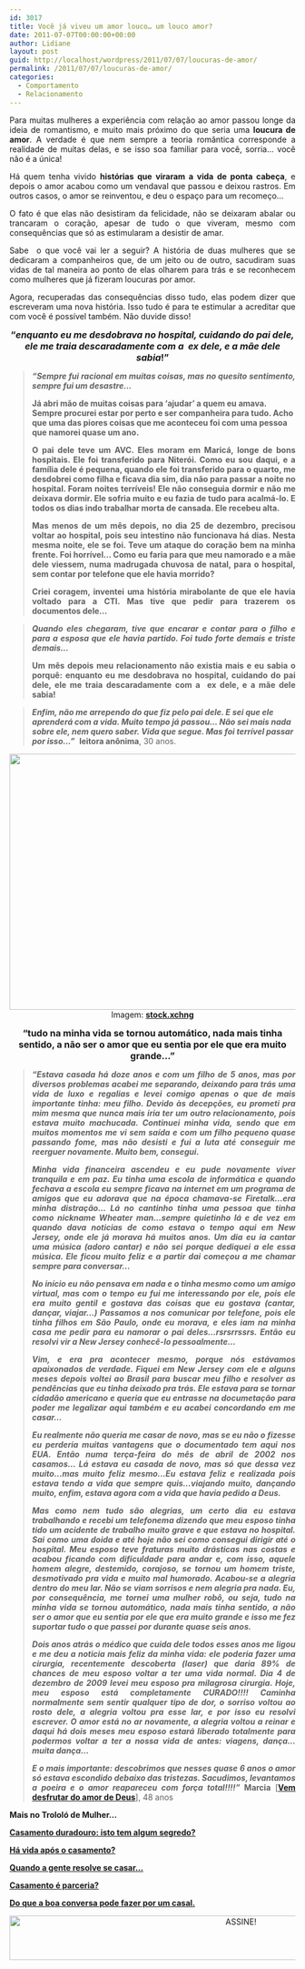 ```yaml
---
id: 3017
title: Você já viveu um amor louco… um louco amor?
date: 2011-07-07T00:00:00+00:00
author: Lidiane
layout: post
guid: http://localhost/wordpress/2011/07/07/loucuras-de-amor/
permalink: /2011/07/07/loucuras-de-amor/
categories:
  - Comportamento
  - Relacionamento
---
```

<p style="text-align: justify;">
  Para muitas mulheres a experiência com relação ao amor passou longe da ideia de romantismo, e muito mais próximo do que seria uma <strong>loucura de amor</strong>. A verdade é que nem sempre a teoria romântica corresponde a realidade de muitas delas, e se isso soa familiar para você, sorria… você não é a única!
</p>

<p style="text-align: justify;">
  Há quem tenha vivido <strong>histórias que viraram a vida de ponta cabeça</strong>, e depois o amor acabou como um vendaval que passou e deixou rastros. Em outros casos, o amor se reinventou, e deu o espaço para um recomeço…
</p>

<p style="text-align: justify;">
  <!--more-->
</p>

<p style="text-align: justify;">
  O fato é que elas não desistiram da felicidade, não se deixaram abalar ou trancaram o coração, apesar de tudo o que viveram, mesmo com consequências que só as estimularam a desistir de amar.
</p>

<p style="text-align: justify;">
  Sabe  o que você vai ler a seguir? A história de duas mulheres que se dedicaram a companheiros que, de um jeito ou de outro, sacudiram suas vidas de tal maneira ao ponto de elas olharem para trás e se reconhecem como mulheres que já fizeram loucuras por amor.
</p>

<p style="text-align: justify;">
  Agora, recuperadas das consequências disso tudo, elas podem dizer que escreveram uma nova história. Isso tudo é para te estimular a acreditar que com você é possível também. Não duvide disso!
</p>

<p style="text-align: center;">
  <strong><span style="font-size: medium;">“<em>enquanto eu me desdobrava no hospital, cuidando do pai dele, ele me traia descaradamente com a  ex dele, e a mãe dele sabia</em>!”</span></strong>
</p>

> <p style="text-align: justify;">
>   <strong><em>“Sempre fui racional em muitas coisas, mas no quesito sentimento, sempre fui um desastre&#8230;</em></strong>
> </p>
> 
> **Já abri mão de muitas coisas para ‘ajudar’ a quem eu amava. Sempre procurei estar por perto e ser companheira para tudo. Acho que uma das piores coisas que me aconteceu foi com uma pessoa que namorei quase um ano.**
> 
> <p style="text-align: justify;">
>   <strong>O pai dele teve um AVC. Eles moram em Maricá, longe de bons hospitais. Ele foi transferido para Niterói. Como eu sou daqui, e a família dele é pequena, quando ele foi transferido para o quarto, me desdobrei como filha e ficava dia sim, dia não para passar a noite no hospital. Foram noites terríveis! Ele não conseguia dormir e não me deixava dormir. Ele sofria muito e eu fazia de tudo para acalmá-lo. E todos os dias indo trabalhar morta de cansada. Ele recebeu alta.</strong>
> </p>
> 
> <p style="text-align: justify;">
>   <strong>Mas menos de um mês depois, no dia 25 de dezembro, precisou voltar ao hospital, pois seu intestino não funcionava há dias. Nesta mesma noite, ele se foi. Teve um ataque do coração bem na minha frente. Foi horrível… Como eu faria para que meu namorado e a mãe dele viessem, numa madrugada chuvosa de natal, para o hospital, sem contar por telefone que ele havia morrido?</strong>
> </p>
> 
> <p style="text-align: justify;">
>   <strong>Criei coragem, inventei uma história mirabolante de que ele havia voltado para a CTI. Mas tive que pedir para trazerem os documentos dele&#8230;</strong>
> </p>

> <p style="text-align: justify;">
>   <strong><em>Quando eles chegaram, tive que encarar e contar para o filho e para a esposa que ele havia partido. Foi tudo forte demais e triste demais&#8230;</em></strong>
> </p>
> 
> <p style="text-align: justify;">
>   <strong>Um mês depois meu relacionamento não existia mais e eu sabia o porquê: enquanto eu me desdobrava no hospital, cuidando do pai dele, ele me traia descaradamente com a  ex dele, e a mãe dele sabia!</strong>
> </p>

> **_Enfim, não me arrependo do que fiz pelo pai dele. E sei que ele aprenderá com a vida. Muito tempo já passou&#8230; Não sei mais nada sobre ele, nem quero saber. Vida que segue. Mas foi terrível passar por isso&#8230;”_**  **leitora anônima**, 30 anos.

<p align="center">
  <a href="http://www.trololodemulher.com.br/blog/wp-content/uploads/2011/06/amor.jpg"><img class="alignnone size-full wp-image-6573" title="amor" src="http://www.trololodemulher.com.br/blog/wp-content/uploads/2011/06/amor.jpg" alt="" width="600" height="450" /></a><br /> Imagem: <strong><a href="http://www.sxc.hu/" target="_blank">stock.xchng</a></strong>
</p>

<p style="text-align: center;">
  <strong><span style="font-size: medium;">“tudo na minha vida se tornou automático, nada mais tinha sentido, a não ser o amor que eu sentia por ele que era muito grande…” </span></strong>
</p>

> <p style="text-align: justify;">
>   <strong><em>“Estava casada há doze anos e com um filho de 5 anos, mas por diversos problemas acabei me separando, deixando para trás uma vida de luxo e regalias e levei comigo apenas o que de mais importante tinha: meu filho. Devido às decepções, eu prometi pra mim mesma que nunca mais iria ter um outro relacionamento, pois estava muito machucada. Continuei minha vida, sendo que em muitos momentos me vi sem saída e com um filho pequeno quase passando fome, mas não desisti e fui a luta até conseguir me reerguer novamente. Muito bem, consegui. </em></strong>
> </p>
> 
> <p style="text-align: justify;">
>   <strong><em>Minha vida financeira ascendeu e eu pude novamente viver tranquila e em paz. Eu tinha uma escola de informática e quando fechava a escola eu sempre ficava na internet em um programa de amigos que eu adorava que na época chamava-se Firetalk…era minha distração… Lá no cantinho tinha uma pessoa que tinha como nickname Wheater man…sempre quietinho lá e de vez em quando dava noticias de como estava o tempo aqui em New Jersey, onde ele já morava há muitos anos. Um dia eu ia cantar uma música (adoro cantar) e não sei porque dediquei a ele essa música. Ele ficou muito feliz e a partir dai começou a me chamar sempre para conversar… </em></strong>
> </p>
> 
> <p style="text-align: justify;">
>   <strong><em>No início eu não pensava em nada e o tinha mesmo como um amigo virtual, mas com o tempo eu fui me interessando por ele, pois ele era muito gentil e gostava das coisas que eu gostava (cantar, dançar, viajar…) Passamos a nos comunicar por telefone, pois ele tinha filhos em São Paulo, onde eu morava, e eles iam na minha casa me pedir para eu namorar o pai deles…rsrsrrssrs. Então eu resolvi vir a New Jersey conhecê-lo pessoalmente…</em></strong>
> </p>
> 
> <p style="text-align: justify;">
>   <strong><em>Vim, e era pra acontecer mesmo, porque nós estávamos apaixonados de verdade. Fiquei em New Jersey com ele e alguns meses depois voltei ao Brasil para buscar meu filho e resolver as pendências que eu tinha deixado pra trás. Ele estava para se tornar cidadão americano e queria que eu entrasse na documetação para poder me legalizar aqui também e eu acabei concordando em me casar…</em></strong>
> </p>
> 
> <p style="text-align: justify;">
>   <strong><em>Eu realmente não queria me casar de novo, mas se eu não o fizesse eu perderia muitas vantagens que o documentado tem aqui nos EUA. Então numa terça-feira do mês de abril de 2002 nos casamos… Lá estava eu casada de novo, mas só que dessa vez muito…mas muito feliz mesmo…Eu estava feliz e realizada pois estava tendo a vida que sempre quis…viajando muito, dançando muito, enfim, estava agora com a vida que havia pedido a Deus. </em></strong>
> </p>
> 
> <p style="text-align: justify;">
>   <strong><em>Mas como nem tudo são alegrias, um certo dia eu estava trabalhando e recebi um telefonema dizendo que meu esposo tinha tido um acidente de trabalho muito grave e que estava no hospital. Sai como uma doida e até hoje não sei como consegui dirigir até o hospital. Meu esposo teve fraturas muito drásticas nas costas e acabou ficando com dificuldade para andar e, com isso, aquele homem alegre, destemido, corajoso, se tornou um homem triste, desmotivado pra vida e muito mal humorado. Acabou-se a alegria dentro do meu lar. Não se viam sorrisos e nem alegria pra nada. Eu, por consequência, me tornei uma mulher robô, ou seja, tudo na minha vida se tornou automático, nada mais tinha sentido, a não ser o amor que eu sentia por ele que era muito grande e isso me fez suportar tudo o que passei por durante quase seis anos.</em></strong>
> </p>
> 
> <p style="text-align: justify;">
>   <strong><em>Dois anos atrás o médico que cuida dele todos esses anos me ligou e me deu a noticia mais feliz da minha vida: ele poderia fazer uma cirurgia, recentemente descoberta (laser) que daria 89% de chances de meu esposo voltar a ter uma vida normal. Dia 4 de dezembro de 2009 levei meu esposo pra milagrosa cirurgia. Hoje, meu esposo está completamente CURADO!!!! Caminha normalmente sem sentir qualquer tipo de dor, o sorriso voltou ao rosto dele, a alegria voltou pra esse lar, e por isso eu resolvi escrever. O amor está no ar novamente, a alegria voltou a reinar e daqui há dois meses meu esposo estará liberado totalmente para podermos voltar a ter a nossa vida de antes: viagens, dança…muita dança…</em></strong>
> </p>
> 
> <p style="text-align: justify;">
>   <strong><em>E o mais importante: descobrimos que nesses quase 6 anos o amor só estava escondido debaixo das tristezas. Sacudimos, levantamos a poeira e o amor reapareceu com força total!!!!” </em>Marcia</strong> [<strong><a href="http://vemdesfrutardoamordedeus.blogspot.com/" target="_blank">Vem desfrutar do amor de Deus</a></strong>], 48 anos
> </p>

**Mais no Trololó de Mulher…**

**[Casamento duradouro: isto tem algum segredo?](http://www.trololodemulher.com.br/2010/10/18/casamento-duradouro-segredo/)**

**[Há vida após o casamento?](http://www.trololodemulher.com.br/2010/06/30/casamento-2/)**

**[Quando a gente resolve se casar…](http://www.trololodemulher.com.br/2010/05/14/casamento/)**

**[Casamento é parceria?](http://www.trololodemulher.com.br/2009/11/04/casamento-parceria/)**

**[Do que a boa conversa pode fazer por um casal.](http://www.trololodemulher.com.br/2009/08/27/conversa-no-relacionamento/)**

<p align="center">
  <a href="http://feedburner.google.com/fb/a/mailverify?uri=blogBichaFemea&loc=en_US" target="_blank"><img class="alignnone size-full wp-image-10439" src="http://www.trololodemulher.com.br/blog/wp-content/uploads/2014/09/ASSINE.png" alt="ASSINE!" width="800" height="78" /></a>
</p>